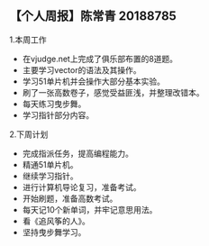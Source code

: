 ## 【个人周报】陈常青 20188785

1.本周工作
   * 在vjudge.net上完成了俱乐部布置的8道题。
   *  主要学习vector的语法及其操作。
  * 学习51单片机并会操作大部分基本实验。
  * 刷了一张高数卷子，感觉受益匪浅，并整理改错本。
  * 每天练习曳步舞。
  * 学习指针部分内容。
  
2.下周计划
  * 完成指派任务，提高编程能力。
  * 精通51单片机。
  * 继续学习指针。
  * 进行计算机导论复习，准备考试。
  * 开始刷题，准备高数考试。
  * 每天记10个新单词，并牢记意思用法。
  * 看《追风筝的人》。
  * 坚持曳步舞学习。
